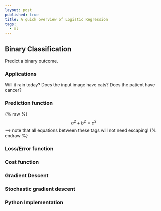 ```yaml
---
layout: post
published: true
title: A quick overview of Logistic Regression
tags:
  - ml
---
```

## Binary Classification
Predict a binary outcome.

### Applications
Will it rain today? Does the input image have cats? Does the patient have cancer?

### Prediction function

 {% raw %}
  $$a^2 + b^2 = c^2$$ --> note that all equations between these tags will not need escaping! 
 {% endraw %}


### Loss/Error function
### Cost function
### Gradient Descent
### Stochastic gradient descent
### Python Implementation
